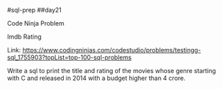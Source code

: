 #sql-prep
##day21

Code Ninja Problem

Imdb Rating 

Link:
https://www.codingninjas.com/codestudio/problems/testingg-sql_1755903?topList=top-100-sql-problems

Write a sql to print the title and rating of the movies whose genre starting with C and released in 2014
with a budget higher than 4 crore.